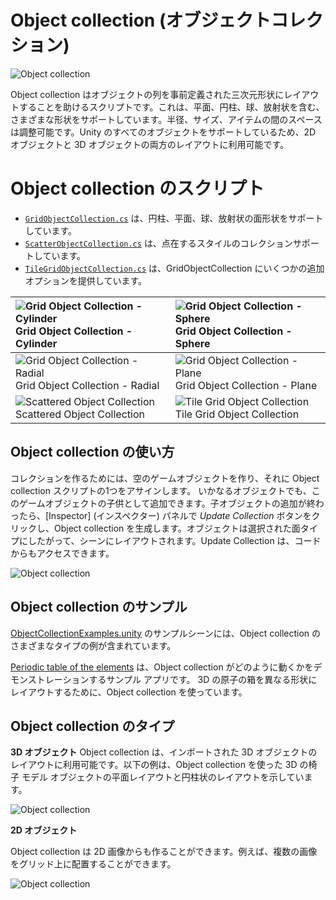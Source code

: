 # Object collection (オブジェクトコレクション) #

![Object collection](../Documentation/Images/ObjectCollection/MRTK_ObjectCollection_Main.jpg)

Object collection はオブジェクトの列を事前定義された三次元形状にレイアウトすることを助けるスクリプトです。これは、平面、円柱、球、放射状を含む、さまざまな形状をサポートしています。半径、サイズ、アイテムの間のスペースは調整可能です。Unity のすべてのオブジェクトをサポートしているため、2D オブジェクトと 3D オブジェクトの両方のレイアウトに利用可能です。

# Object collection のスクリプト #
- [`GridObjectCollection.cs`](https://github.com/Microsoft/MixedRealityToolkit-Unity/blob/mrtk_release/Assets/MixedRealityToolkit.SDK/Features/UX/Scripts/Collections/GridObjectCollection.cs) は、円柱、平面、球、放射状の面形状をサポートしています。
- [`ScatterObjectCollection.cs`](https://github.com/Microsoft/MixedRealityToolkit-Unity/blob/mrtk_release/Assets/MixedRealityToolkit.SDK/Features/UX/Scripts/Collections/ScatterObjectCollection.cs) は、点在するスタイルのコレクションサポートしています。
- [`TileGridObjectCollection.cs`](https://github.com/Microsoft/MixedRealityToolkit-Unity/blob/mrtk_release/Assets/MixedRealityToolkit.SDK/Features/UX/Scripts/Collections/TileGridObjectCollection.cs) は、GridObjectCollection にいくつかの追加オプションを提供しています。

|![Grid Object Collection - Cylinder](../Documentation/Images/ObjectCollection/MRTK_ObjectCollectionCylinder.png) Grid Object Collection - Cylinder | ![Grid Object Collection - Sphere](../Documentation/Images/ObjectCollection/MRTK_ObjectCollectionSphere.png) Grid Object Collection - Sphere |
|:--- | :--- |
|![Grid Object Collection - Radial](../Documentation/Images/ObjectCollection/MRTK_ObjectCollectionRadial.png) Grid Object Collection - Radial | ![Grid Object Collection - Plane](../Documentation/Images/ObjectCollection/MRTK_ObjectCollectionPlane.png) Grid Object Collection - Plane |
|![Scattered Object Collection](../Documentation/Images/ObjectCollection/MRTK_ObjectCollectionScattered.png) Scattered Object Collection | ![Tile Grid Object Collection](../Documentation/Images/ObjectCollection/MRTK_ObjectCollectionTileGrid.png) Tile Grid Object Collection |


## Object collection の使い方 ##

コレクションを作るためには、空のゲームオブジェクトを作り、それに Object collection スクリプトの1つをアサインします。
いかなるオブジェクトでも、このゲームオブジェクトの子供として追加できます。子オブジェクトの追加が終わったら、[Inspector] (インスペクター) パネルで *Update Collection* ボタンをクリックし、Object collection を生成します。オブジェクトは選択された面タイプにしたがって、シーンにレイアウトされます。Update Collection は、コードからもアクセスできます。




![Object collection](../Documentation/Images/ObjectCollection/MRTK_ObjectCollectionScript.png)

## Object collection のサンプル ##

[ObjectCollectionExamples.unity](https://github.com/Microsoft/MixedRealityToolkit-Unity/blob/mrtk_release/Assets/MixedRealityToolkit.Examples/Demos/UX/Collections/Scenes/ObjectCollectionExamples.unity) のサンプルシーンには、Object collection のさまざまなタイプの例が含まれています。

[Periodic table of the elements](https://github.com/Microsoft/MRDesignLabs_Unity_PeriodicTable) は、Object collection がどのように動くかをデモンストレーションするサンプル アプリです。
3D の原子の箱を異なる形状にレイアウトするために、Object collection を使っています。

## Object collection のタイプ ##

**3D オブジェクト**
Object collection は、インポートされた 3D オブジェクトのレイアウトに利用可能です。以下の例は、Object collection を使った 3D の椅子 モデル オブジェクトの平面レイアウトと円柱状のレイアウトを示しています。

![Object collection](../Documentation/Images/ObjectCollection/MRTK_ObjectCollection_3DObjects.jpg)

**2D オブジェクト**

Object collection は 2D 画像からも作ることができます。例えば、複数の画像をグリッド上に配置することができます。

![Object collection](../Documentation/Images/ObjectCollection/MRTK_ObjectCollection_Layout_2DImages.jpg)
